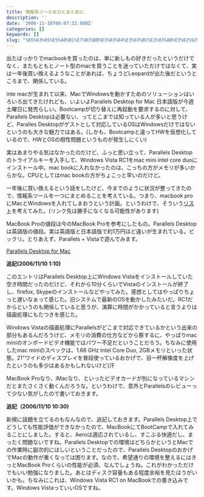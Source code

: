 ```yaml
---
title: 情報系ツールをひとまとめに
description: ''
date: '2006-11-10T00:07:32.000Z'
categories: []
keywords: []
slug: "%E6%83%85%E5%A0%B1%E7%B3%BB%E3%83%84%E3%83%BC%E3%83%AB%E3%82%92%E3%81%B2%E3%81%A8%E3%81%BE%E3%81%A8%E3%82%81%E3%81%AB"
---
```

出たばっかりでmacbookを買ったのは、単に新しもの好きだったというだけでなく、またもともとノート型のmacを買うことを迷っていただけではなくて、実は一年後買い換えるようなことがあれば、ちょうどLeopardが出た後だというところまで、関係している。

inte macが生まれて以来、MacでWindowsを動かすためのソリューションはいろいろ出てきたけれども、いよいよParallels Desktop for Mac 日本語版が今週土曜日に発売らしい。Bootcampが切り替えに再起動を要求するのに対して、Parallels Desktopは必要ない、ってとこまでは知っている人が多いと思うけど、Paralles Desktopがゲストとして対応しているOSはWindowsだけではないというのも大きな魅力ではある。(しかも、Bootcampと違ってHWを仮想化しているので、HWとOSの相性問題というものが発生しにくい)

実はあまりやる気はなかったのだけど、ふっと思い立って、Parallels Desktopのトライアルキーを入手して、Windows Vista RC1をmac mini intel core duoにインストール中。mac bookに入れなかったのは、こっちの方がメモリが多いからかな。CPUとしてはmac bookの方がちょこっと早いのだけど。

一年後に買い換えるという話をしたけど、今までのように状況が整ってきたので、情報系ツールを一つにまとめることを考えている。つまり、macbook proにMacとWindowsを入れてしまおうという計画。というわけで、そういう[リスト](http://www.checkpad.jp/list/show/290639)を考えてみた。(リンク先は勝手になくなる可能性があります)

MacBook Proの値段は今のMacBook Proを参考にしたもの。Parallels Desktopは英語版の値段。実は英語版と日本語版で約1万円ほど違いが生まれている。ビックリ。とりあえず、Parallels + Vistaで遊んでみます。

[Parallels Desktop for Mac](http://www.amazon.co.jp/exec/obidos/ASIN/B000IOF63E/mrchildrenonl-22/)

**追記(2006/11/10 1:10)**  
  
このエントリはParallels Desktop上にWindows Vistaをインストールしていた空き時間だったのだけど、それから10分くらいでVistaのインストールが終了し、firefox, Skypeのインストールなどやってみた。感想としてはやっぱりちょっと遅いなぁって感じた。旧システムで最新のOSを動かしたみたいだ。RC1だからというのも関係していると思うが、演算に時間がかかっていると言うよりは描画処理にもたつきを感じた。  
  
Windows Vistaの描画処理にParallelsがどこまで対応できているかという出来の部分もあるんだろうけど、メモリの消費の仕方などから察するに、やっぱりmac miniのオンボードビデオ機能ではパワー不足だということだろう。ちなみに使用したmac miniのスペックは、1.66 GHz Intel Core Duo, 2GBメモリといった状態。21"ワイドのディスプレイを普段使っているおかげで、目一杯解像度を上げたというのも多少はあるかもしれないけど(汗  
  
MacBook Proなり、iMacなり、といったビデオカードが別になっているマシンだとまたさくさく動くんだろうな。というわけで、意外とParallelsのレビューって少ない気がしたので書いておきます。

**追記（2006/11/10 10:30)**  
  
新規に話題を立てるのもなんなので、追記しておきます。Parallels Desktop上でどうしても性能評価ができなかったので、MacBookにてBootCampで入れてみることにしました。すると、Aeroは適応されているし、すこぶる快適だし、まったく問題ないですね。Parallels Desktopでの環境はどちらかというとMacでの作業時に副次的にほしいということだったので、Parallels DesktopのおかげでMacの動作が重くなっては困ります。なので、希望通りの環境を整えるにはきっとMacBook Proくらいの性能が必須、なんでしょうね。これがわかっただけでもいい勉強になりました。あとはディスク容量もある程度余裕を見たほうがいいかも。ちなみにこれは、Windows Vista RC1 on MacBookでの書き込みです。Windows VistaっていいOSですね。